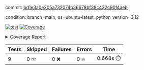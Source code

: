 commit: [bd1e3a0e205a732074b36678bf38c432c90f4aeb](https://github.com/rcmdnk/inherit-docstring/tree/bd1e3a0e205a732074b36678bf38c432c90f4aeb)

condition: branch=main, os=ubuntu-latest, python_version=3.12

[![test](https://github.com/rcmdnk/inherit-docstring/actions/workflows/test.yml/badge.svg)](https://github.com/rcmdnk/inherit-docstring/actions/runs/6686881621)
<a href="https://github.com/rcmdnk/inherit-docstring/blob/bd1e3a0e205a732074b36678bf38c432c90f4aeb/README.md"><img alt="Coverage" src="https://img.shields.io/badge/Coverage-100%25-brightgreen.svg" /></a><details><summary>Coverage Report </summary><table><tr><th>File</th><th>Stmts</th><th>Miss</th><th>Cover</th></tr><tbody><tr><td><b>TOTAL</b></td><td><b>77</b></td><td><b>0</b></td><td><b>100%</b></td></tr></tbody></table></details>

| Tests | Skipped | Failures | Errors | Time |
| ----- | ------- | -------- | -------- | ------------------ |
| 9 | 0 :zzz: | 0 :x: | 0 :fire: | 0.668s :stopwatch: |

